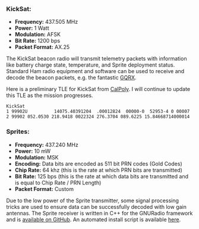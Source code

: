 ### KickSat:

* **Frequency:** 437.505 MHz
* **Power:** 1 Watt
* **Modulation:** AFSK
* **Bit Rate:** 1200 bps
* **Packet Format:** AX.25

The KickSat beacon radio will transmit telemetry packets with information like battery charge state, temperature, and Sprite deployment status. Standard Ham radio equipment and software can be used to receive and decode the beacon packets, e.g. the fantastic [GQRX](http://gqrx.dk/).

Here is a preliminary TLE for KickSat from [CalPoly](http://mstl.atl.calpoly.edu/~ops/keps/kepler.txt). I will continue to update this TLE as the mission progresses.
```
KickSat
1 99902U          14075.40391204  .00012824  00000-0  52953-4 0 00007
2 99902 052.0530 218.9418 0022324 276.3704 089.6225 15.84668714000014
```

### Sprites:

* **Frequency:** 437.240 MHz
* **Power:** 10 mW
* **Modulation:** MSK
* **Encoding:** Data bits are encoded as 511 bit PRN codes (Gold Codes)
* **Chip Rate:** 64 khz (this is the rate at which PRN bits are transmitted)
* **Bit Rate:** 125 bps (this is the rate at which data bits are transmitted and is equal to Chip Rate / PRN Length)
* **Packet Format:** Custom

Due to the low power of the Sprite transmitter, some signal processing tricks are used to ensure data can be successfully decoded with low gain antennas. The Sprite receiver is written in C++ for the GNURadio framework and is [available on GitHub](https://github.com/zacinaction/kicksat-groundstation). An automated install script is available [here](https://github.com/zacinaction/kicksat/wiki/Installing-GNURadio-(Ubuntu)).